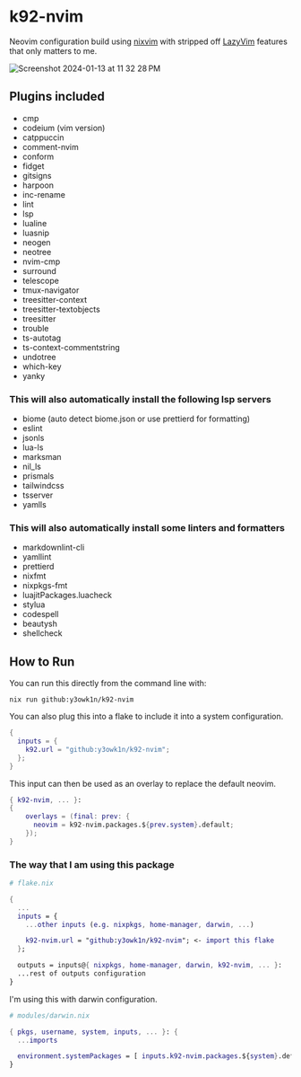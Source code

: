 # k92-nvim

Neovim configuration build using [nixvim](https://github.com/nix-community/nixvim) with stripped off [LazyVim](https://www.lazyvim.org/) features that only matters to me.

![Screenshot 2024-01-13 at 11 32 28 PM](https://github.com/y3owk1n/k92-nvim/assets/62775956/6022ee02-ab6b-40b3-b842-71cb635d4406)


## Plugins included

- cmp
- codeium (vim version)
- catppuccin
- comment-nvim
- conform
- fidget
- gitsigns
- harpoon
- inc-rename
- lint
- lsp
- lualine
- luasnip
- neogen
- neotree
- nvim-cmp
- surround
- telescope
- tmux-navigator
- treesitter-context
- treesitter-textobjects
- treesitter
- trouble
- ts-autotag
- ts-context-commentstring
- undotree
- which-key
- yanky

### This will also automatically install the following lsp servers

- biome (auto detect biome.json or use prettierd for formatting)
- eslint
- jsonls
- lua-ls
- marksman
- nil_ls
- prismals
- tailwindcss
- tsserver
- yamlls

### This will also automatically install some linters and formatters

- markdownlint-cli
- yamllint
- prettierd
- nixfmt
- nixpkgs-fmt
- luajitPackages.luacheck
- stylua
- codespell
- beautysh
- shellcheck

## How to Run

You can run this directly from the command line with:

```shell
nix run github:y3owk1n/k92-nvim
```

You can also plug this into a flake to include it into a system configuration.

```nix
{
  inputs = {
    k92.url = "github:y3owk1n/k92-nvim";
  };
}
```

This input can then be used as an overlay to replace the default neovim.

```nix
{ k92-nvim, ... }:
{
    overlays = (final: prev: {
      neovim = k92-nvim.packages.${prev.system}.default;
    });
}
```

### The way that I am using this package

```nix
# flake.nix

{
  ...
  inputs = {
    ...other inputs (e.g. nixpkgs, home-manager, darwin, ...)

    k92-nvim.url = "github:y3owk1n/k92-nvim"; <- import this flake
  };

  outputs = inputs@{ nixpkgs, home-manager, darwin, k92-nvim, ... }:
  ...rest of outputs configuration
}
```

I'm using this with darwin configuration.

```nix
# modules/darwin.nix

{ pkgs, username, system, inputs, ... }: {
  ...imports

  environment.systemPackages = [ inputs.k92-nvim.packages.${system}.default ]; <- add it to system packages
}
```

